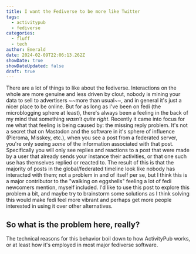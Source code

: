 ```yaml
---
title: I want the Fediverse to be more like Twitter
tags:
  - activitypub
  - fediverse
categories:
  - fluff
  - tech
author: Emerald
date: 2024-02-09T22:06:13.262Z
showDate: true
showDateUpdated: false
draft: true
---
```


There are a lot of things to like about the fediverse. Interactions on the whole are more genuine and less driven by clout, nobody is mining your data to sell to advertisers \~\~more than usual\~\~, and in general it's just a nicer place to be online. But for as long as I've been on fedi (the microblogging sphere at least), there's always been a feeling in the back of my mind that something *wasn't quite right*. Recently it came into focus for me what that feeling is being caused by: the missing reply problem. It's not a secret that on Mastodon and the software in it's sphere of influence (Pleroma, Misskey, etc.), when you see a post from a federated server, you're only seeing *some* of the information associated with that post. Specifically you will only see replies and reactions to a post that were made by a user that already sends your instance their activities, or that one such use has themselves replied or reacted to. The result of this is that the majority of posts in the global/federated timeline look like nobody has interacted with them; not a problem in and of itself per se, but I think this is a major contributor to the "walking on eggshells" feeling a lot of fedi newcomers mention, myself included. I'd like to use this post to explore this problem a bit, and maybe try to brainstorm some solutions as I think solving this would make fedi feel more vibrant and perhaps get more people interested in using it over other alternatives.

## So what is the problem here, really?

The technical reasons for this behavior boil down to how ActivityPub works, or at least how it's employed in most major fediverse software.
